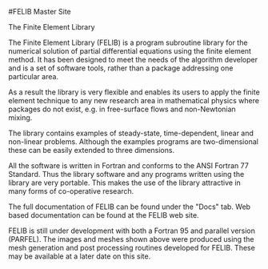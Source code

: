 #FELIB Master Site

The Finite Element Library

The Finite Element Library (FELIB) is a program subroutine library for the numerical solution of 
partial differential equations using the finite element method. It has been designed to meet the 
needs of the algorithm developer and is a set of software tools, rather than a package addressing 
one particular area.

As a result the library is very flexible and enables its users to apply the finite element technique 
to any new research area in mathematical physics where packages do not exist, e.g. in free-surface 
flows and non-Newtonian mixing.

The library contains examples of steady-state, time-dependent, linear and non-linear problems. Although 
the examples programs are two-dimensional these can be easily extended to three dimensions.

All the software is written in Fortran and conforms to the ANSI Fortran 77 Standard. Thus the library 
software and any programs written using the library are very portable. This makes the use of the library 
attractive in many forms of co-operative research.

The full documentation of FELIB can be found under the "Docs" tab. Web based documentation can be found 
at the FELIB web site.

FELIB is still under development with both a Fortran 95 and parallel version (PARFEL). The images and 
meshes shown above were produced using the mesh generation and post processing routines developed for 
FELIB. These may be available at a later date on this site.
